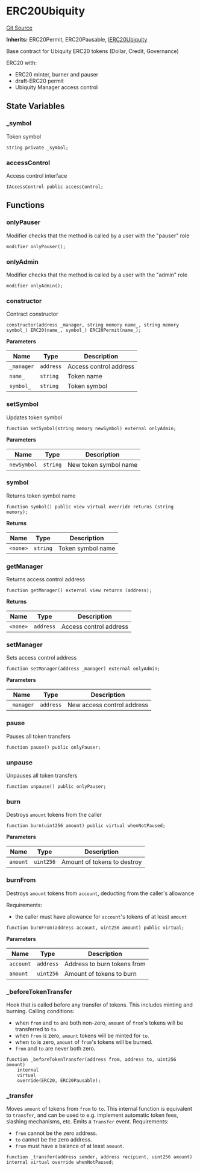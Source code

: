 # ERC20Ubiquity
[Git Source](https://github.com/ubiquity/ubiquity-dollar/blob/f7ea83705c682caf40f2ca987d85e510aa7c0600/src/dollar/core/ERC20Ubiquity.sol)

**Inherits:**
ERC20Permit, ERC20Pausable, [IERC20Ubiquity](/src/dollar/interfaces/IERC20Ubiquity.sol/interface.IERC20Ubiquity.md)

Base contract for Ubiquity ERC20 tokens (Dollar, Credit, Governance)

ERC20 with:
- ERC20 minter, burner and pauser
- draft-ERC20 permit
- Ubiquity Manager access control


## State Variables
### _symbol
Token symbol


```solidity
string private _symbol;
```


### accessControl
Access control interface


```solidity
IAccessControl public accessControl;
```


## Functions
### onlyPauser

Modifier checks that the method is called by a user with the "pauser" role


```solidity
modifier onlyPauser();
```

### onlyAdmin

Modifier checks that the method is called by a user with the "admin" role


```solidity
modifier onlyAdmin();
```

### constructor

Contract constructor


```solidity
constructor(address _manager, string memory name_, string memory symbol_) ERC20(name_, symbol_) ERC20Permit(name_);
```
**Parameters**

|Name|Type|Description|
|----|----|-----------|
|`_manager`|`address`|Access control address|
|`name_`|`string`|Token name|
|`symbol_`|`string`|Token symbol|


### setSymbol

Updates token symbol


```solidity
function setSymbol(string memory newSymbol) external onlyAdmin;
```
**Parameters**

|Name|Type|Description|
|----|----|-----------|
|`newSymbol`|`string`|New token symbol name|


### symbol

Returns token symbol name


```solidity
function symbol() public view virtual override returns (string memory);
```
**Returns**

|Name|Type|Description|
|----|----|-----------|
|`<none>`|`string`|Token symbol name|


### getManager

Returns access control address


```solidity
function getManager() external view returns (address);
```
**Returns**

|Name|Type|Description|
|----|----|-----------|
|`<none>`|`address`|Access control address|


### setManager

Sets access control address


```solidity
function setManager(address _manager) external onlyAdmin;
```
**Parameters**

|Name|Type|Description|
|----|----|-----------|
|`_manager`|`address`|New access control address|


### pause

Pauses all token transfers


```solidity
function pause() public onlyPauser;
```

### unpause

Unpauses all token transfers


```solidity
function unpause() public onlyPauser;
```

### burn

Destroys `amount` tokens from the caller


```solidity
function burn(uint256 amount) public virtual whenNotPaused;
```
**Parameters**

|Name|Type|Description|
|----|----|-----------|
|`amount`|`uint256`|Amount of tokens to destroy|


### burnFrom

Destroys `amount` tokens from `account`, deducting from the caller's
allowance

Requirements:
- the caller must have allowance for `account`'s tokens of at least `amount`


```solidity
function burnFrom(address account, uint256 amount) public virtual;
```
**Parameters**

|Name|Type|Description|
|----|----|-----------|
|`account`|`address`|Address to burn tokens from|
|`amount`|`uint256`|Amount of tokens to burn|


### _beforeTokenTransfer

Hook that is called before any transfer of tokens. This includes
minting and burning.
Calling conditions:
- when `from` and `to` are both non-zero, `amount` of ``from``'s tokens
will be transferred to `to`.
- when `from` is zero, `amount` tokens will be minted for `to`.
- when `to` is zero, `amount` of ``from``'s tokens will be burned.
- `from` and `to` are never both zero.


```solidity
function _beforeTokenTransfer(address from, address to, uint256 amount)
    internal
    virtual
    override(ERC20, ERC20Pausable);
```

### _transfer

Moves `amount` of tokens from `from` to `to`.
This internal function is equivalent to `transfer`, and can be used to
e.g. implement automatic token fees, slashing mechanisms, etc.
Emits a `Transfer` event.
Requirements:
- `from` cannot be the zero address.
- `to` cannot be the zero address.
- `from` must have a balance of at least `amount`.


```solidity
function _transfer(address sender, address recipient, uint256 amount) internal virtual override whenNotPaused;
```

